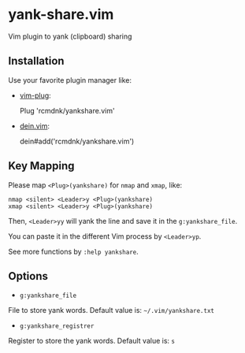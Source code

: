 # yank-share.vim
Vim plugin to yank (clipboard) sharing

## Installation

Use your favorite plugin manager like:

* [vim-plug](https://github.com/junegunn/vim-plug):

    Plug 'rcmdnk/yankshare.vim'

* [dein.vim](https://github.com/Shougo/dein.vim):

    dein#add('rcmdnk/yankshare.vim')

## Key Mapping

Please map `<Plug>(yankshare)` for `nmap` and `xmap`, like:


    nmap <silent> <Leader>y <Plug>(yankshare)
    xmap <silent> <Leader>y <Plug>(yankshare)

Then, `<Leader>yy` will yank the line and save it in the `g:yankshare_file`.

You can paste it in the different Vim process by `<Leader>yp`.

See more functions by `:help yankshare`.

## Options

* `g:yankshare_file`

File to store yank words.
Default value is: `~/.vim/yankshare.txt`

* `g:yankshare_registrer`

Register to store the yank words.
Default value is: `s`

